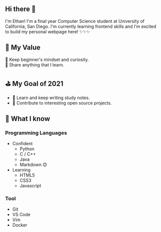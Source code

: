 
<!--
**ethanh6/ethanh6** is a ✨ _special_ ✨ repository because its `README.md` (this file) appears on your GitHub profile.

Here are some ideas to get you started:

- 🔭 I’m currently working on ...
- 🌱 I’m currently learning ...
- 👯 I’m looking to collaborate on ...
- 🤔 I’m looking for help with ...
- 💬 Ask me about ...
- 📫 How to reach me: ...
- 😄 Pronouns: ...
- ⚡ Fun fact: ...
-->

## Hi there 👋
I'm Ethan! I'm a final year Computer Science student at University of California, San Diego. I'm currently learning frontend skills and I'm excited to build my personal webpage here! ✨✨✨

## 🎈 My Value
🌱 Keep beginner's mindset and curiosity. <br>
🎉 Share anything that I learn.

## ⛳ My Goal of 2021
- 📝 Learn and keep writing study notes.
- 🎦 Contribute to interesting open source projects.

## 🧠 What I know

### Programming Languages
- Confident
    - Python
    - C / C++
    - Java
    - Markdown 😊
- Learning
  - HTML5
  - CSS3
  - Javascript

### Tool
- Git 
- VS Code
- Vim
- Docker
